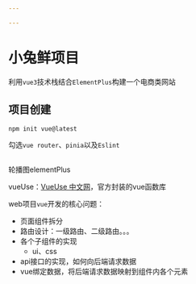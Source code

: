 ```yaml
---

---
```


# 小兔鲜项目

利用`vue3`技术栈结合`ElementPlus`构建一个电商类网站



## 项目创建

`npm init vue@latest`

勾选`vue router`、`pinia`以及`Eslint`

## 



轮播图elementPlus

vueUse：[VueUse 中文网](https://vueuse.nodejs.cn/)，官方封装的vue函数库





web项目`vue`开发的核心问题：

- 页面组件拆分
- 路由设计：一级路由、二级路由。。。
- 各个子组件的实现
  - ui、css
- api接口的实现，如何向后端请求数据
- vue绑定数据，将后端请求数据映射到组件内各个元素

